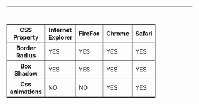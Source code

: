 <!DOCTYPE html>
<html lang="en">

<head>
    <meta charset="UTF-8">
    <meta name="viewport" content="width=device-width, initial-scale=1.0">
    <title>Document</title>
</head>

<body>
    <br>
    <hr>
    <br>
       <table border="1" style="width: 80%;">
        <thead>
            <tr>
                <th>CSS Property</th>
                <th>Internet Explorer</th>
                <th>FireFox</th>
                <th>Chrome</th>
                <th>Safari</th>
                <th>Opera</th>
            </tr>
        </thead>
        <tbody>
            <tr>
                <th>Border Radius</th>
                <td> YES</th>
                <td>YES</th>
                <td>YES</th>
                <td>YES</th>
                <td>YES</th>
            </tr>
            <tr>
                <th>Box Shadow</th>
                <td> YES</th>
                <td>YES</th>
                <td>YES</th>
                <td>YES</th>
                <td>YES</th>
            </tr>
            <tr>
                <th>Css animations</th>
                <td>NO</th>
                <td>NO</th>
                <td>YES</th>
                <td>YES</th>
                <td>NO</th>
            </tr>
        </tbody>
    </table>
    <br>
 
